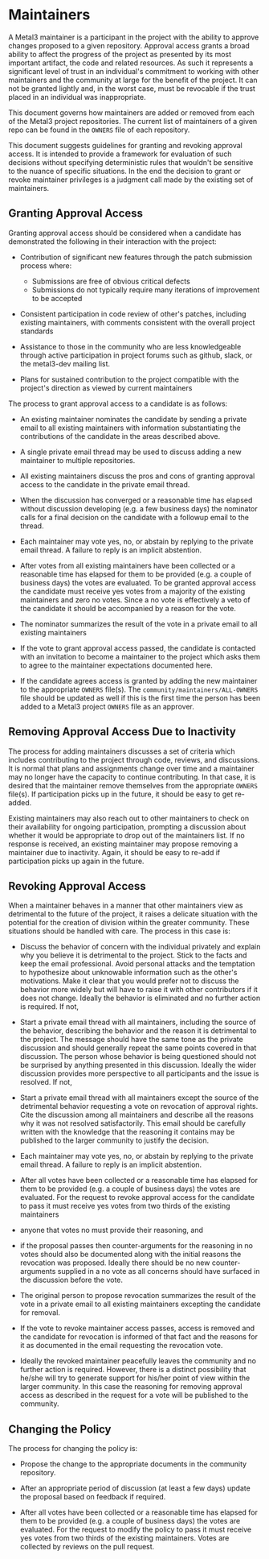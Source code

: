 # Maintainers

A Metal3 maintainer is a participant in the project with the ability to approve
changes proposed to a given repository. Approval access grants a broad ability
to affect the progress of the project as presented by its most important
artifact, the code and related resources. As such it represents a significant
level of trust in an individual's commitment to working with other maintainers
and the community at large for the benefit of the project. It can not be
granted lightly and, in the worst case, must be revocable if the trust placed
in an individual was inappropriate.

This document governs how maintainers are added or removed from each
of the Metal3 project repositories.  The current list of maintainers of a given
repo can be found in the `OWNERS` file of each repository.

This document suggests guidelines for granting and revoking approval access. It
is intended to provide a framework for evaluation of such decisions without
specifying deterministic rules that wouldn't be sensitive to the nuance of
specific situations. In the end the decision to grant or revoke maintainer
privileges is a judgment call made by the existing set of maintainers.

## Granting Approval Access

Granting approval access should be considered when a candidate has demonstrated
the following in their interaction with the project:

- Contribution of significant new features through the patch submission
  process where:

   - Submissions are free of obvious critical defects
   - Submissions do not typically require many iterations of improvement
    to be accepted

- Consistent participation in code review of other's patches, including
  existing maintainers, with comments consistent with the overall project
  standards

- Assistance to those in the community who are less knowledgeable through
  active participation in project forums such as github, slack, or the
  metal3-dev mailing list.

- Plans for sustained contribution to the project compatible with the project's
  direction as viewed by current maintainers

The process to grant approval access to a candidate is as follows:

- An existing maintainer nominates the candidate by sending a private email to
  all existing maintainers with information substantiating the contributions of
  the candidate in the areas described above.

- A single private email thread may be used to discuss adding a new maintainer
  to multiple repositories.

- All existing maintainers discuss the pros and cons of granting approval
  access to the candidate in the private email thread.

- When the discussion has converged or a reasonable time has elapsed without
  discussion developing (e.g. a few business days) the nominator calls for a
  final decision on the candidate with a followup email to the thread.

- Each maintainer may vote yes, no, or abstain by replying to the private email
  thread. A failure to reply is an implicit abstention.

- After votes from all existing maintainers have been collected or a reasonable
  time has elapsed for them to be provided (e.g. a couple of business days) the
  votes are evaluated. To be granted approval access the candidate must receive
  yes votes from a majority of the existing maintainers and zero no votes. Since
  a no vote is effectively a veto of the candidate it should be accompanied by
  a reason for the vote.

- The nominator summarizes the result of the vote in a private email to all
  existing maintainers

- If the vote to grant approval access passed, the candidate is contacted with an
  invitation to become a maintainer to the project which asks them to agree to
  the maintainer expectations documented here.

- If the candidate agrees access is granted by adding the new maintainer to the
  appropriate `OWNERS` file(s).  The `community/maintainers/ALL-OWNERS` file
  should be updated as well if this is the first time the person has been added
  to a Metal3 project `OWNERS` file as an approver.

## Removing Approval Access Due to Inactivity

The process for adding maintainers discusses a set of criteria which includes
contributing to the project through code, reviews, and discussions.  It is
normal that plans and assignments change over time and a maintainer may no
longer have the capacity to continue contributing.  In that case, it is desired
that the maintainer remove themselves from the appropriate `OWNERS` file(s).
If participation picks up in the future, it should be easy to get re-added.

Existing maintainers may also reach out to other maintainers to check on their
availability for ongoing participation, prompting a discussion about whether it
would be appropriate to drop out of the maintainers list.  If no response is
received, an existing maintainer may propose removing a maintainer due to
inactivity.  Again, it should be easy to re-add if participation picks up again
in the future.

## Revoking Approval Access

When a maintainer behaves in a manner that other maintainers view as detrimental
to the future of the project, it raises a delicate situation with the potential
for the creation of division within the greater community.  These situations
should be handled with care.  The process in this case is:

- Discuss the behavior of concern with the individual privately and explain why
  you believe it is detrimental to the project. Stick to the facts and keep the
  email professional. Avoid personal attacks and the temptation to hypothesize
  about unknowable information such as the other's motivations. Make it clear
  that you would prefer not to discuss the behavior more widely but will have
  to raise it with other contributors if it does not change. Ideally the
  behavior is eliminated and no further action is required. If not,

- Start a private email thread with all maintainers, including the source of
  the behavior, describing the behavior and the reason it is detrimental to the
  project. The message should have the same tone as the private discussion and
  should generally repeat the same points covered in that discussion. The
  person whose behavior is being questioned should not be surprised by anything
  presented in this discussion. Ideally the wider discussion provides more
  perspective to all participants and the issue is resolved. If not,

- Start a private email thread with all maintainers except the source of the
  detrimental behavior requesting a vote on revocation of approval rights. Cite
  the discussion among all maintainers and describe all the reasons why it was
  not resolved satisfactorily. This email should be carefully written with the
  knowledge that the reasoning it contains may be published to the larger
  community to justify the decision.

- Each maintainer may vote yes, no, or abstain by replying to the private email
  thread. A failure to reply is an implicit abstention.

- After all votes have been collected or a reasonable time has elapsed
  for them to be provided (e.g. a couple of business days) the votes
  are evaluated. For the request to revoke approval access for the
  candidate to pass it must receive yes votes from two thirds of the
  existing maintainers

- anyone that votes no must provide their reasoning, and

- if the proposal passes then counter-arguments for the reasoning in no
  votes should also be documented along with the initial reasons the
  revocation was proposed. Ideally there should be no new
  counter-arguments supplied in a no vote as all concerns should have
  surfaced in the discussion before the vote.

- The original person to propose revocation summarizes the result of the vote
  in a private email to all existing maintainers excepting the candidate for
  removal.

- If the vote to revoke maintainer access passes, access is removed and the
  candidate for revocation is informed of that fact and the reasons for
  it as documented in the email requesting the revocation vote.

- Ideally the revoked maintainer peacefully leaves the community and no
  further action is required. However, there is a distinct possibility
  that he/she will try to generate support for his/her point of view
  within the larger community. In this case the reasoning for removing
  approval access as described in the request for a vote will be
  published to the community.

## Changing the Policy

The process for changing the policy is:

- Propose the change to the appropriate documents in the community
  repository.

- After an appropriate period of discussion (at least a few days) update the
  proposal based on feedback if required.

- After all votes have been collected or a reasonable time has elapsed for them
  to be provided (e.g. a couple of business days) the votes are evaluated. For
  the request to modify the policy to pass it must receive yes votes from two
  thirds of the existing maintainers.  Votes are collected by reviews on the
  pull request.

